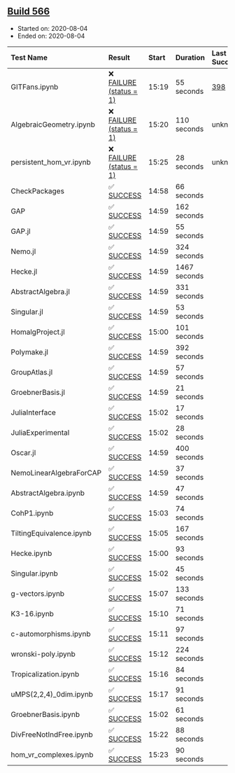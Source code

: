 ## [Build 566](https://oscarci.mathematik.uni-kl.de/job/oscar-stable/566/)

* Started on: 2020-08-04
* Ended on: 2020-08-04

| Test Name    | Result | Start | Duration | Last Success | First Failure |
|:-------------|:-------|:------|:---------|:-------------|:--------------|
| GITFans.ipynb | ❌ [FAILURE (status = 1)](https://oscarci.mathematik.uni-kl.de/job/oscar-stable/566/artifact/logs/build-566/GITFans.ipynb.log) | 15:19 | 55 seconds | [398](https://oscarci.mathematik.uni-kl.de/job/oscar-stable/398/) | [399](https://oscarci.mathematik.uni-kl.de/job/oscar-stable/399/) |
| AlgebraicGeometry.ipynb | ❌ [FAILURE (status = 1)](https://oscarci.mathematik.uni-kl.de/job/oscar-stable/566/artifact/logs/build-566/AlgebraicGeometry.ipynb.log) | 15:20 | 110 seconds | unknown | unknown |
| persistent_hom_vr.ipynb | ❌ [FAILURE (status = 1)](https://oscarci.mathematik.uni-kl.de/job/oscar-stable/566/artifact/logs/build-566/persistent_hom_vr.ipynb.log) | 15:25 | 28 seconds | unknown | unknown |
| CheckPackages | ✅ [SUCCESS](https://oscarci.mathematik.uni-kl.de/job/oscar-stable/566/artifact/logs/build-566/CheckPackages.log) | 14:58 | 66 seconds |  |  |
| GAP | ✅ [SUCCESS](https://oscarci.mathematik.uni-kl.de/job/oscar-stable/566/artifact/logs/build-566/GAP.log) | 14:59 | 162 seconds |  |  |
| GAP.jl | ✅ [SUCCESS](https://oscarci.mathematik.uni-kl.de/job/oscar-stable/566/artifact/logs/build-566/GAP.jl.log) | 14:59 | 55 seconds |  |  |
| Nemo.jl | ✅ [SUCCESS](https://oscarci.mathematik.uni-kl.de/job/oscar-stable/566/artifact/logs/build-566/Nemo.jl.log) | 14:59 | 324 seconds |  |  |
| Hecke.jl | ✅ [SUCCESS](https://oscarci.mathematik.uni-kl.de/job/oscar-stable/566/artifact/logs/build-566/Hecke.jl.log) | 14:59 | 1467 seconds |  |  |
| AbstractAlgebra.jl | ✅ [SUCCESS](https://oscarci.mathematik.uni-kl.de/job/oscar-stable/566/artifact/logs/build-566/AbstractAlgebra.jl.log) | 14:59 | 331 seconds |  |  |
| Singular.jl | ✅ [SUCCESS](https://oscarci.mathematik.uni-kl.de/job/oscar-stable/566/artifact/logs/build-566/Singular.jl.log) | 14:59 | 53 seconds |  |  |
| HomalgProject.jl | ✅ [SUCCESS](https://oscarci.mathematik.uni-kl.de/job/oscar-stable/566/artifact/logs/build-566/HomalgProject.jl.log) | 15:00 | 101 seconds |  |  |
| Polymake.jl | ✅ [SUCCESS](https://oscarci.mathematik.uni-kl.de/job/oscar-stable/566/artifact/logs/build-566/Polymake.jl.log) | 14:59 | 392 seconds |  |  |
| GroupAtlas.jl | ✅ [SUCCESS](https://oscarci.mathematik.uni-kl.de/job/oscar-stable/566/artifact/logs/build-566/GroupAtlas.jl.log) | 14:59 | 57 seconds |  |  |
| GroebnerBasis.jl | ✅ [SUCCESS](https://oscarci.mathematik.uni-kl.de/job/oscar-stable/566/artifact/logs/build-566/GroebnerBasis.jl.log) | 14:59 | 21 seconds |  |  |
| JuliaInterface | ✅ [SUCCESS](https://oscarci.mathematik.uni-kl.de/job/oscar-stable/566/artifact/logs/build-566/JuliaInterface.log) | 15:02 | 17 seconds |  |  |
| JuliaExperimental | ✅ [SUCCESS](https://oscarci.mathematik.uni-kl.de/job/oscar-stable/566/artifact/logs/build-566/JuliaExperimental.log) | 15:02 | 28 seconds |  |  |
| Oscar.jl | ✅ [SUCCESS](https://oscarci.mathematik.uni-kl.de/job/oscar-stable/566/artifact/logs/build-566/Oscar.jl.log) | 14:59 | 400 seconds |  |  |
| NemoLinearAlgebraForCAP | ✅ [SUCCESS](https://oscarci.mathematik.uni-kl.de/job/oscar-stable/566/artifact/logs/build-566/NemoLinearAlgebraForCAP.log) | 14:59 | 37 seconds |  |  |
| AbstractAlgebra.ipynb | ✅ [SUCCESS](https://oscarci.mathematik.uni-kl.de/job/oscar-stable/566/artifact/logs/build-566/AbstractAlgebra.ipynb.log) | 14:59 | 47 seconds |  |  |
| CohP1.ipynb | ✅ [SUCCESS](https://oscarci.mathematik.uni-kl.de/job/oscar-stable/566/artifact/logs/build-566/CohP1.ipynb.log) | 15:03 | 74 seconds |  |  |
| TiltingEquivalence.ipynb | ✅ [SUCCESS](https://oscarci.mathematik.uni-kl.de/job/oscar-stable/566/artifact/logs/build-566/TiltingEquivalence.ipynb.log) | 15:05 | 167 seconds |  |  |
| Hecke.ipynb | ✅ [SUCCESS](https://oscarci.mathematik.uni-kl.de/job/oscar-stable/566/artifact/logs/build-566/Hecke.ipynb.log) | 15:00 | 93 seconds |  |  |
| Singular.ipynb | ✅ [SUCCESS](https://oscarci.mathematik.uni-kl.de/job/oscar-stable/566/artifact/logs/build-566/Singular.ipynb.log) | 15:02 | 45 seconds |  |  |
| g-vectors.ipynb | ✅ [SUCCESS](https://oscarci.mathematik.uni-kl.de/job/oscar-stable/566/artifact/logs/build-566/g-vectors.ipynb.log) | 15:07 | 133 seconds |  |  |
| K3-16.ipynb | ✅ [SUCCESS](https://oscarci.mathematik.uni-kl.de/job/oscar-stable/566/artifact/logs/build-566/K3-16.ipynb.log) | 15:10 | 71 seconds |  |  |
| c-automorphisms.ipynb | ✅ [SUCCESS](https://oscarci.mathematik.uni-kl.de/job/oscar-stable/566/artifact/logs/build-566/c-automorphisms.ipynb.log) | 15:11 | 97 seconds |  |  |
| wronski-poly.ipynb | ✅ [SUCCESS](https://oscarci.mathematik.uni-kl.de/job/oscar-stable/566/artifact/logs/build-566/wronski-poly.ipynb.log) | 15:12 | 224 seconds |  |  |
| Tropicalization.ipynb | ✅ [SUCCESS](https://oscarci.mathematik.uni-kl.de/job/oscar-stable/566/artifact/logs/build-566/Tropicalization.ipynb.log) | 15:16 | 84 seconds |  |  |
| uMPS(2,2,4)_0dim.ipynb | ✅ [SUCCESS](https://oscarci.mathematik.uni-kl.de/job/oscar-stable/566/artifact/logs/build-566/uMPS-2-2-4-_0dim.ipynb.log) | 15:17 | 91 seconds |  |  |
| GroebnerBasis.ipynb | ✅ [SUCCESS](https://oscarci.mathematik.uni-kl.de/job/oscar-stable/566/artifact/logs/build-566/GroebnerBasis.ipynb.log) | 15:02 | 61 seconds |  |  |
| DivFreeNotIndFree.ipynb | ✅ [SUCCESS](https://oscarci.mathematik.uni-kl.de/job/oscar-stable/566/artifact/logs/build-566/DivFreeNotIndFree.ipynb.log) | 15:22 | 88 seconds |  |  |
| hom_vr_complexes.ipynb | ✅ [SUCCESS](https://oscarci.mathematik.uni-kl.de/job/oscar-stable/566/artifact/logs/build-566/hom_vr_complexes.ipynb.log) | 15:23 | 90 seconds |  |  |
